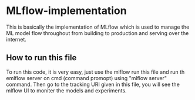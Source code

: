 # MLflow-implementation

This is basically the implementation of MLflow which is used to manage the ML model flow throughout from building to production and serving over the internet.

## How to run this file
To run this code, it is very easy, just use the mlflow run this file and run th emlflow server on cmd (command promopt) using "mlflow server" command. Then go to the tracking URI given in this file, you will see the mlflow UI to moniter the models and experiments.
